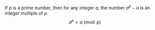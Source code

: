 If $p$ is a prime number, then for any integer $a$, the number $a^p - a$ is an integer multiple of $p$.
$$
a^p = a \pmod{p}
$$
